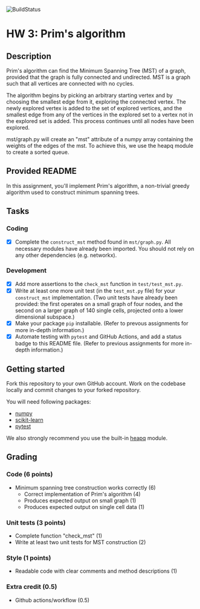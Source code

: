 ![BuildStatus](https://github.com/gkim9/HW3-PRIM-MST/actions/workflows/test.yml/badge.svg?event=push)

# HW 3: Prim's algorithm

## Description
Prim's algorithm can find the Minimum Spanning Tree (MST) of a graph, provided that the graph is fully connected and undirected. MST is a graph such that all vertices are connected with no cycles.

The algorithm begins by picking an arbitrary starting vertex and by choosing the smallest edge from it, exploring the connected vertex. The newly explored vertex is added to the set of explored vertices, and the smallest edge from any of the vertices in the explored set to a vertex not in the explored set is added. This process continues until all nodes have been explored. 

mst/graph.py will create an "mst" attribute of a numpy array containing the weights of the edges of the mst. To achieve this, we use the heapq module to create a sorted queue.

## Provided README
In this assignment, you'll implement Prim's algorithm, a non-trivial greedy algorithm used to construct minimum spanning trees. 

## Tasks

### Coding

- [x] Complete the `construct_mst` method found in `mst/graph.py`. All necessary modules have already been imported. You should not rely on any other dependencies (e.g. networkx). 

### Development

- [x] Add more assertions to the `check_mst` function in `test/test_mst.py`.
- [x] Write at least one more unit test (in the `test_mst.py` file) for your `construct_mst` implementation. (Two unit tests have already been provided: the first operates on a small graph of four nodes, and the second on a larger graph of 140 single cells, projected onto a lower dimensional subspace.)
- [x] Make your package `pip` installable. (Refer to prevous assignments for more in-depth information.)
- [x] Automate testing with `pytest` and GitHub Actions, and add a status badge to this README file. (Refer to previous assignments for more in-depth information.)

## Getting started

Fork this repository to your own GitHub account. Work on the codebase locally and commit changes to your forked repository. 

You will need following packages:

- [numpy](https://numpy.org/)
- [scikit-learn](https://scikit-learn.org/)
- [pytest](https://docs.pytest.org/en/7.2.x/)

We also strongly recommend you use the built-in [heapq](https://docs.python.org/3/library/heapq.html) module.

## Grading

### Code (6 points)

* Minimum spanning tree construction works correctly (6)
    * Correct implementation of Prim's algorithm (4)
    * Produces expected output on small graph (1) 
    * Produces expected output on single cell data (1) 

### Unit tests (3 points)

* Complete function "check_mst" (1)
* Write at least two unit tests for MST construction (2)

### Style (1 points)

* Readable code with clear comments and method descriptions (1)

### Extra credit (0.5)

* Github actions/workflow (0.5)
